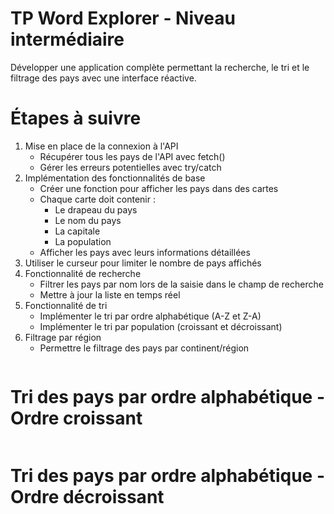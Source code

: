 # TP Word Explorer - Niveau intermédiaire

Développer une application complète permettant la recherche, le tri et le filtrage des pays avec une interface réactive.

# Étapes à suivre
1. Mise en place de la connexion à l'API
   - Récupérer tous les pays de l'API avec fetch()
   - Gérer les erreurs potentielles avec try/catch
2. Implémentation des fonctionnalités de base
   - Créer une fonction pour afficher les pays dans des cartes
   - Chaque carte doit contenir :
       - Le drapeau du pays
       - Le nom du pays
       - La capitale
       - La population
   - Afficher les pays avec leurs informations détaillées
3. Utiliser le curseur pour limiter le nombre de pays affichés
4. Fonctionnalité de recherche
   - Filtrer les pays par nom lors de la saisie dans le champ de recherche
   - Mettre à jour la liste en temps réel
5. Fonctionnalité de tri
   - Implémenter le tri par ordre alphabétique (A-Z et Z-A)
   - Implémenter le tri par population (croissant et décroissant)
6. Filtrage par région
   - Permettre le filtrage des pays par continent/région

<a href="https://zupimages.net/viewer.php?id=25/16/xa3p.png"><img src="https://zupimages.net/up/25/16/xa3p.png" alt="" /></a>


# Tri des pays par ordre alphabétique - Ordre croissant

<a href="https://zupimages.net/viewer.php?id=25/16/nfvs.png"><img src="https://zupimages.net/up/25/16/nfvs.png" alt="" /></a>

# Tri des pays par ordre alphabétique - Ordre décroissant

<a href="https://zupimages.net/viewer.php?id=25/16/cka1.png"><img src="https://zupimages.net/up/25/16/cka1.png" alt="" /></a>
